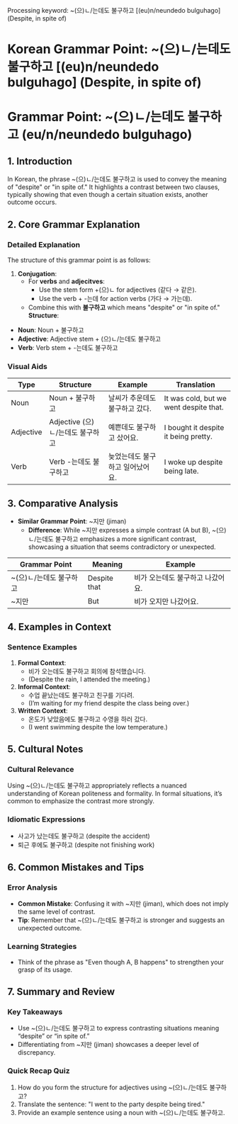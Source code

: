 Processing keyword: ~(으)ㄴ/는데도 불구하고 [(eu)n/neundedo bulguhago] (Despite, in spite of)
# Korean Grammar Point: ~(으)ㄴ/는데도 불구하고 [(eu)n/neundedo bulguhago] (Despite, in spite of)
# Grammar Point: ~(으)ㄴ/는데도 불구하고 (eu/n/neundedo bulguhago)
## 1. Introduction
In Korean, the phrase ~(으)ㄴ/는데도 불구하고 is used to convey the meaning of "despite" or "in spite of." It highlights a contrast between two clauses, typically showing that even though a certain situation exists, another outcome occurs.
## 2. Core Grammar Explanation
### Detailed Explanation
The structure of this grammar point is as follows:
1. **Conjugation**: 
   - For **verbs** and **adjecitves**:
     - Use the stem form +(으)ㄴ for adjectives (같다 → 같은).
     - Use the verb + -는데 for action verbs (가다 → 가는데).
   - Combine this with **불구하고** which means "despite" or "in spite of."
**Structure**: 
- **Noun**: Noun + 불구하고
- **Adjective**: Adjective stem + (으)ㄴ/는데도 불구하고
- **Verb**: Verb stem + -는데도 불구하고
### Visual Aids
| Type         | Structure                       | Example                              | Translation                             |
|--------------|---------------------------------|--------------------------------------|-----------------------------------------|
| Noun         | Noun + 불구하고                 | 날씨가 추운데도 불구하고 갔다.        | It was cold, but we went despite that. |
| Adjective    | Adjective (으)ㄴ/는데도 불구하고 | 예쁜데도 불구하고 샀어요.           | I bought it despite it being pretty.   |
| Verb         | Verb -는데도 불구하고          | 늦었는데도 불구하고 일어났어요.       | I woke up despite being late.          |
## 3. Comparative Analysis
- **Similar Grammar Point**: ~지만 (jiman) 
  - **Difference**: While ~지만 expresses a simple contrast (A but B), ~(으)ㄴ/는데도 불구하고 emphasizes a more significant contrast, showcasing a situation that seems contradictory or unexpected.
  
| Grammar Point         | Meaning            | Example                                |
|-----------------------|--------------------|----------------------------------------|
| ~(으)ㄴ/는데도 불구하고 | Despite that       | 비가 오는데도 불구하고 나갔어요.       |
| ~지만                  | But                | 비가 오지만 나갔어요.                  |
  
## 4. Examples in Context
### Sentence Examples
1. **Formal Context**:
   - 비가 오는데도 불구하고 회의에 참석했습니다.
   - (Despite the rain, I attended the meeting.)
2. **Informal Context**:
   - 수업 끝났는데도 불구하고 친구를 기다려.
   - (I’m waiting for my friend despite the class being over.)
3. **Written Context**:
   - 온도가 낮았음에도 불구하고 수영을 하러 갔다.
   - (I went swimming despite the low temperature.)
## 5. Cultural Notes
### Cultural Relevance
Using ~(으)ㄴ/는데도 불구하고 appropriately reflects a nuanced understanding of Korean politeness and formality. In formal situations, it’s common to emphasize the contrast more strongly.
### Idiomatic Expressions
- 사고가 났는데도 불구하고 (despite the accident)
- 퇴근 후에도 불구하고 (despite not finishing work)
## 6. Common Mistakes and Tips
### Error Analysis
- **Common Mistake**: Confusing it with ~지만 (jiman), which does not imply the same level of contrast. 
- **Tip**: Remember that ~(으)ㄴ/는데도 불구하고 is stronger and suggests an unexpected outcome.
### Learning Strategies
- Think of the phrase as "Even though A, B happens" to strengthen your grasp of its usage.
## 7. Summary and Review
### Key Takeaways
- Use ~(으)ㄴ/는데도 불구하고 to express contrasting situations meaning “despite” or “in spite of.”
- Differentiating from ~지만 (jiman) showcases a deeper level of discrepancy.
### Quick Recap Quiz
1. How do you form the structure for adjectives using ~(으)ㄴ/는데도 불구하고?  
2. Translate the sentence: "I went to the party despite being tired."  
3. Provide an example sentence using a noun with ~(으)ㄴ/는데도 불구하고.
